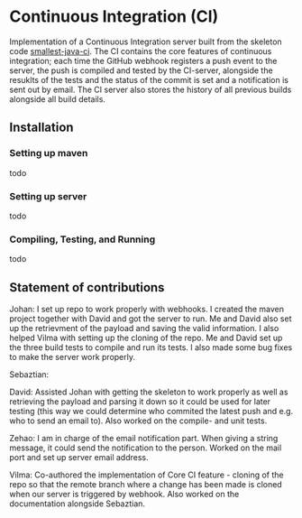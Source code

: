 # Continuous Integration (CI)

Implementation of a Continuous Integration server built from the skeleton code [smallest-java-ci](https://github.com/KTH-DD2480/smallest-java-ci). The CI contains the core features of continuous integration; each time the GitHub webhook registers a push event to the server, the push is compiled and tested by the CI-server, alongside the resuklts of the tests and the status of the commit is set and a notification is sent out by email. The CI server also stores the history of all previous builds alongside all build details. 


## Installation


### Setting up maven

todo

### Setting up server

todo

### Compiling, Testing, and Running

todo

## Statement of contributions

Johan: I set up repo to work properly with webhooks. I created the maven project together with David and got the server to run. Me and David also set up the retrievment of the payload and saving the valid information. I also helped Vilma with setting up the cloning of the repo. Me and David set up the three build tests to compile and run its tests. I also made some bug fixes to make the server work properly.

Sebaztian: 

David: Assisted Johan with getting the skeleton to work properly as well as retrieving the payload and parsing it down so it could be used for later testing (this way we could determine who commited the latest push and e.g. who to send an email to). Also worked on the compile- and unit tests.

Zehao: I am in charge of the email notification part. When giving a string message, it could send the notification to the person. Worked on the mail port and set up server email address.

Vilma: Co-authored the implementation of Core CI feature - cloning of the repo so that the remote branch where a change has been made is cloned when our server is triggered by webhook. Also worked on the documentation alongside Sebaztian. 

